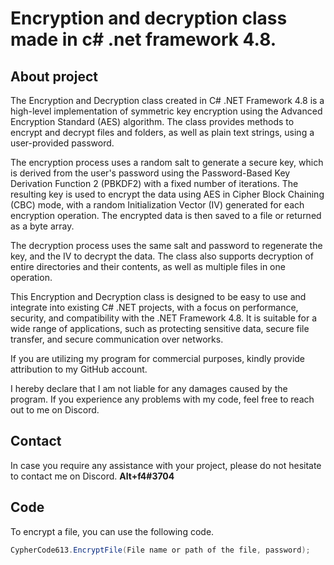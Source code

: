 # Encryption and decryption class made in c# .net framework 4.8.

## About project
The Encryption and Decryption class created in C# .NET Framework 4.8 is a high-level implementation of symmetric key encryption using the Advanced Encryption Standard (AES) algorithm. The class provides methods to encrypt and decrypt files and folders, as well as plain text strings, using a user-provided password.

The encryption process uses a random salt to generate a secure key, which is derived from the user's password using the Password-Based Key Derivation Function 2 (PBKDF2) with a fixed number of iterations. The resulting key is used to encrypt the data using AES in Cipher Block Chaining (CBC) mode, with a random Initialization Vector (IV) generated for each encryption operation. The encrypted data is then saved to a file or returned as a byte array.

The decryption process uses the same salt and password to regenerate the key, and the IV to decrypt the data. The class also supports decryption of entire directories and their contents, as well as multiple files in one operation.

This Encryption and Decryption class is designed to be easy to use and integrate into existing C# .NET projects, with a focus on performance, security, and compatibility with the .NET Framework 4.8. It is suitable for a wide range of applications, such as protecting sensitive data, secure file transfer, and secure communication over networks.

If you are utilizing my program for commercial purposes, kindly provide attribution to my GitHub account.

I hereby declare that I am not liable for any damages caused by the program. If you experience any problems with my code, feel free to reach out to me on Discord.

## Contact
In case you require any assistance with your project, please do not hesitate to contact me on Discord. **Alt+f4#3704**

## Code
To encrypt a file, you can use the following code.
```c#
CypherCode613.EncryptFile(File name or path of the file, password);
```
